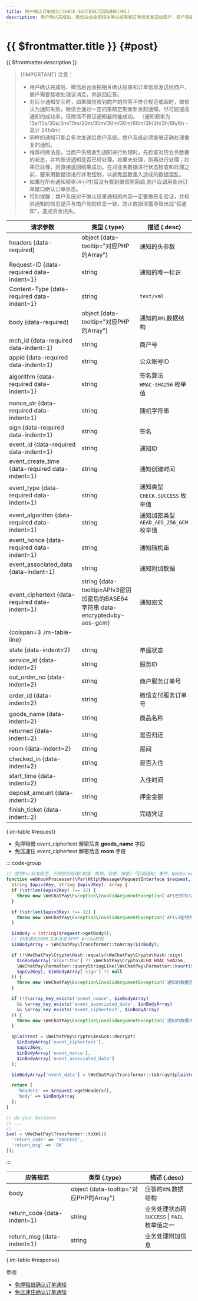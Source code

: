 ```yaml
---
title: 用户确认订单成功(CHECK.SUCCESS)回调通知(XML)
description: 用户确认完成后，微信后台会把相关确认结果和订单信息发送给商户，商户需要接收处理该消息，并返回应答。
---
```


# {{ $frontmatter.title }} {#post}

{{ $frontmatter.description }}

> [!IMPORTANT] 注意：
> - 用户确认完成后，微信后台会把相关确认结果和订单信息发送给商户，商户需要接收处理该消息，并返回应答。
> - 对后台通知交互时，如果微信收到商户的应答不符合规范或超时，微信认为通知失败，微信会通过一定的策略定期重新发起通知，尽可能提高通知的成功率，但微信不保证通知最终能成功。 （通知频率为15s/15s/30s/3m/10m/20m/30m/30m/30m/60m/3h/3h/3h/6h/6h - 总计 24h4m）
> - 同样的通知可能会多次发送给商户系统。商户系统必须能够正确处理重复的通知。
> - 推荐的做法是，当商户系统收到通知进行处理时，先检查对应业务数据的状态，并判断该通知是否已经处理。如果未处理，则再进行处理；如果已处理，则直接返回结果成功。在对业务数据进行状态检查和处理之前，要采用数据锁进行并发控制，以避免函数重入造成的数据混乱。
> - 如果在所有通知频率(4小时)后没有收到微信侧回调,商户应调用查询订单接口确认订单状态。
> - 特别提醒：商户系统对于确认结果通知的内容一定要做签名验证，并校验通知的信息是否与商户侧的信息一致，防止数据泄露导致出现“假通知”，造成资金损失。

| 请求参数 | 类型 {.type} | 描述 {.desc}
| -- | -- | --
| headers {data-required} | object {data-tooltip="对应PHP的Array"} | 通知的头参数
| Request-ID {data-required data-indent=1} | string | 通知的唯一标识
| Content-Type {data-required data-indent=1} | string | `text/xml`
| body {data-required} | object {data-tooltip="对应PHP的Array"} | 通知的`XML`数据结构
| mch_id {data-required data-indent=1} | string | 商户号
| appid {data-required data-indent=1} | string | 公众账号ID
| algorithm {data-required data-indent=1} | string | 签名算法<br/> `HMAC-SHA256` 枚举值
| nonce_str {data-required data-indent=1} | string | 随机字符串
| sign {data-required data-indent=1} | string | 签名
| event_id {data-required data-indent=1} | string | 通知ID
| event_create_time {data-required data-indent=1} | string | 通知创建时间
| event_type {data-required data-indent=1} | string | 通知类型<br/>`CHECK.SUCCESS` 枚举值
| event_algorithm {data-required data-indent=1} | string | 通知加密类型<br/>`AEAD_AES_256_GCM` 枚举值
| event_nonce {data-required data-indent=1} | string | 通知随机串
| event_associated_data {data-indent=1} | string | 通知附加数据
| event_ciphertext {data-required data-indent=1} | string {data-tooltip=APIv3密钥加密后的BASE64字符串 data-encrypted=by-aes-gcm} | 通知密文
| {colspan=3 .im-table-line}
| state {data-indent=2} | string | 单据状态
| service_id {data-indent=2} | string | 服务ID
| out_order_no {data-indent=2} | string | 商户服务订单号
| order_id {data-indent=2} | string | 微信支付服务订单号
| goods_name {data-indent=2} | string | 商品名称
| returned {data-indent=2} | string | 是否归还
| room {data-indent=2} | string | 房间
| checked_in {data-indent=2} | string | 是否入住
| start_time {data-indent=2} | string | 入住时间
| deposit_amount {data-indent=2} | string | 押金金额
| finish_ticket {data-indent=2} | string | 完结凭证

{.im-table #request}

- 免押租借 event_ciphertext 解密后含 **goods_name** 字段
- 免压速住 event_ciphertext 解密后含 **room** 字段

::: code-group

```php [处理程序]
// 使用Psr标准规范，示例如何处理(取值、转换、验签、解密)「回调通知」事件，WebServer不同，用法略有差异，供参考实现。
function webhookProcessor(\Psr\Http\Message\RequestInterface $request,
  string $apiv2Key, string $apiv3Key): array {
  if (\strlen($apiv2Key) !== 32) {
    throw new \WeChatPay\Exception\InvalidArgumentException('API密钥为32字节，长度不对');
  }

  if (\strlen($apiv3Key) !== 32) {
    throw new \WeChatPay\Exception\InvalidArgumentException('APIv3密钥为32字节，长度不对');
  }

  $inBody = (string)$request->getBody();
  // 转换通知的XML文本消息为PHP Array数组
  $inBodyArray = \WeChatPay\Transformer::toArray($inBody);

  if (!\WeChatPay\Crypto\Hash::equals(\WeChatPay\Crypto\Hash::sign(
    $inBodyArray['algorithm'] ?? \WeChatPay\Crypto\ALGO_HMAC_SHA256,
    \WeChatPay\Formatter::queryStringLike(\WeChatPay\Formatter::ksort($inBodyArray)),
    $apiv2Key), $inBodyArray['sign'] ?? null
  )) {
    throw new \WeChatPay\Exception\InvalidArgumentException('通知的数据签名校验未通过');
  }

  if (!(\array_key_exists('event_nonce', $inBodyArray)
    && \array_key_exists('event_associated_data', $inBodyArray)
    && \array_key_exists('event_ciphertext', $inBodyArray)
  )) {
    throw new \WeChatPay\Exception\InvalidArgumentException('通知的数据不完整');
  }

  $plaintext = \WeChatPay\Crypto\AesGcm::decrypt(
    $inBodyArray['event_ciphertext'],
    $apiv3Key,
    $inBodyArray['event_nonce'],
    $inBodyArray['event_associated_data']
  );

  $inBodyArray['event_data'] = \WeChatPay\Transformer::toArray($plaintext);

  return [
    'headers' => $request->getHeaders(),
    'body' => $inBodyArray
  ];
}

// do your business
// ...
// ...
$xml = \WeChatPay\Transformer::toXml([
  'return_code' => 'SUCCESS',
  'return_msg' => 'OK'
]);
```

:::

| 应答规范 | 类型 {.type} | 描述 {.desc}
| --- | --- | ---
| body | object {data-tooltip="对应PHP的Array"} | 应答的`XML`数据结构
| return_code {data-indent=1} | string | 业务处理状态码<br/>`SUCCESS` \| `FAIL` 枚举值之一
| return_msg {data-indent=1} | string | 业务处理附加信息

{.im-table #response}

参阅
- [免押租借确认订单通知](https://pay.weixin.qq.com/wiki/doc/apiv3/payscore.php?chapter=18_7&index=7)
- [免压速住确认订单通知](https://pay.weixin.qq.com/wiki/doc/apiv3/payscore.php?chapter=19_7&index=6)
